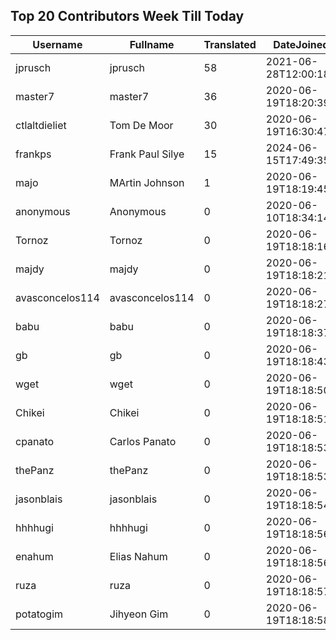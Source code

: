 ## Top 20 Contributors Week Till Today ##
|Username|Fullname|Translated|DateJoined|Language|
|--------|--------|----------|----------|-------|
|jprusch|jprusch|58|2021-06-28T12:00:18.|de|
|master7|master7|36|2020-06-19T18:20:39.|pl|
|ctlaltdieliet|Tom De Moor|30|2020-06-19T16:30:47Z|nl|
|frankps|Frank Paul Silye|15|2024-06-15T17:49:35.|nb_NO|
|majo|MArtin Johnson|1|2020-06-19T18:19:45Z|sv|
|anonymous|Anonymous|0|2020-06-10T18:34:14.||
|Tornoz|Tornoz|0|2020-06-19T18:18:16.||
|majdy|majdy|0|2020-06-19T18:18:21.||
|avasconcelos114|avasconcelos114|0|2020-06-19T18:18:27Z||
|babu|babu|0|2020-06-19T18:18:37.||
|gb|gb|0|2020-06-19T18:18:43.||
|wget|wget|0|2020-06-19T18:18:50Z|ro|
|Chikei|Chikei|0|2020-06-19T18:18:51Z|zh_Hant|
|cpanato|Carlos Panato|0|2020-06-19T18:18:53Z||
|thePanz|thePanz|0|2020-06-19T18:18:53Z||
|jasonblais|jasonblais|0|2020-06-19T18:18:54Z||
|hhhhugi|hhhhugi|0|2020-06-19T18:18:56.||
|enahum|Elias  Nahum|0|2020-06-19T18:18:56Z|es|
|ruza|ruza|0|2020-06-19T18:18:57.||
|potatogim|Jihyeon Gim|0|2020-06-19T18:18:58.|ko|
